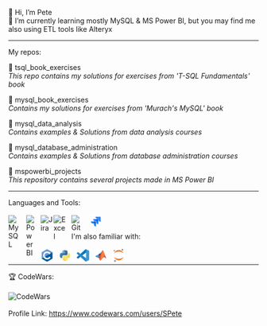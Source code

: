 👋 Hi, I’m Pete <br/>
🌱 I’m currently learning mostly MySQL & MS Power BI, but you may find me also using ETL tools like Alteryx

----------------------------------------------------------

My repos: <br/>

📗 tsql_book_exercises <br/>
*This repo contains my solutions for exercises from 'T-SQL Fundamentals' book*

📘 mysql_book_exercises <br/>
*Contains my solutions for exercises from 'Murach's MySQL' book* <br/>

📘 mysql_data_analysis <br/>
*Contains examples & Solutions from data analysis courses* <br/>

📘 mysql_database_administration <br/>
*Contains examples & Solutions from database administration courses* <br/>

📙 mspowerbi_projects <br/>
*This repository contains several projects made in MS Power BI* <br/>

----------------------------------------------------------

Languages and Tools: 
<br/>
<br/>
<img align="left" alt="MySQL" width="26px" src="https://cdn.jsdelivr.net/gh/devicons/devicon/icons/mysql/mysql-original.svg" style="padding-right:10px;" />
<img align="left" alt="PowerBI" width="19px" src="https://github.com/microsoft/PowerBI-Icons/blob/main/PNG/Power-BI.png?raw=true" style="padding-right:10px;" /> 
<img align="left" alt="Jira" width="26px" src="https://avatars.githubusercontent.com/u/12972388?s=200&v=4" />
<img align="left" alt="Excel" width="26px" src="https://github.com/sempostma/office365-icons/blob/master/svg/excel.svg" style="padding-right:10px;" />
<img align="left" alt="Git" width="26px" src="https://cdn.jsdelivr.net/gh/devicons/devicon/icons/git/git-original.svg" style="padding-right:10px;" />
<img align="left" alt="Jira" width="26px" src="https://github.com/devicons/devicon/blob/v2.15.1/icons/jira/jira-original.svg" style="padding-right:10px;" />
<br/>
<br/>
I'm also familiar with: 
<br/>
<br/>
<img align="left" alt="C" width="26px" src="https://github.com/devicons/devicon/blob/v2.15.1/icons/c/c-original.svg" style="padding-right:10px;" />
<img align="left" alt="Python" width="26px" src="https://github.com/devicons/devicon/blob/v2.15.1/icons/python/python-original.svg" style="padding-right:10px;" />
<img align="left" alt="Visual Studio Code" width="26px" src="https://github.com/devicons/devicon/blob/v2.15.1/icons/vscode/vscode-original.svg" style="padding-right:10px;" />
<img align="left" alt="Matlab" width="26px" src="https://github.com/devicons/devicon/blob/v2.15.1/icons/matlab/matlab-original.svg" style="padding-right:10px;" />
<img align="left" alt="Jupyter" width="26px" src="https://github.com/devicons/devicon/blob/v2.15.1/icons/jupyter/jupyter-original.svg" style="padding-right:10px;" />
<br/>

----------------------------------------------------------

🏆 CodeWars:<br/>
<br/>
<img align="left" alt="CodeWars" width="300px" src="https://www.codewars.com/users/SPete/badges/large" style="padding-right:10px;" />
<br/>
<br/>
Profile Link: https://www.codewars.com/users/SPete 


<!---
PeteEs/PeteEs is a ✨ special ✨ repository because its `README.md` (this file) appears on your GitHub profile.
You can click the Preview link to take a look at your changes.
--->
